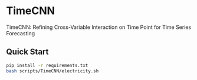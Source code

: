 # TimeCNN

TimeCNN: Refining Cross-Variable Interaction on Time Point for Time Series Forecasting

## Quick Start

```bash
pip install -r requirements.txt
bash scripts/TimeCNN/electricity.sh